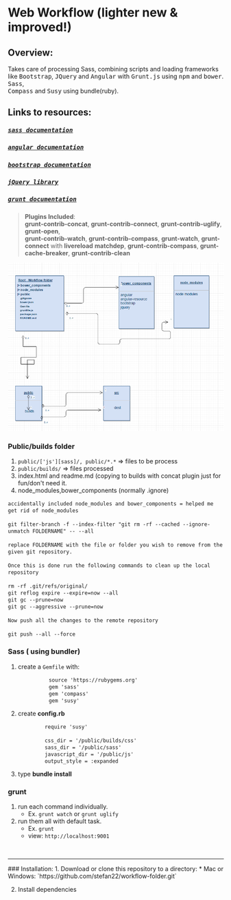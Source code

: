 Web Workflow (lighter new & improved!)
======================================

Overview:
---------

  Takes care of processing Sass, combining scripts and loading frameworks like <kbd>Bootstrap</kbd>, <kbd>JQuery</kbd>
  and <kbd>Angular</kbd> with <kbd>Grunt.js</kbd> using <kbd>npm</kbd> and <kbd>bower</kbd>. <kbd>Sass</kbd>,    
  <kbd>Compass</kbd> and <kbd>Susy</kbd> using bundle(ruby).

  
   
## Links to resources:
  
#####  <kbd>[sass documentation](http://sass-lang.com/)</kbd>
#####  <kbd>[angular documentation](https://angularjs.org/)</kbd>
#####  <kbd>[bootstrap documentation](http://getbootstrap.com/)</kbd>
#####  <kbd>[jQuery library](https://jquery.com/)</kbd>
#####  <kbd>[grunt documentation](http://http://gruntjs.com/)</kbd>

> __Plugins Included__:     
> __grunt-contrib-concat__, __grunt-contrib-connect__, __grunt-contrib-uglify__, __grunt-open__,          
> __grunt-contrib-watch__, __grunt-contrib-compass__, __grunt-watch__, __grunt-connect__ with __livereload__
> __matchdep__, __grunt-contrib-compass__, __grunt-cache-breaker__, __grunt-contrib-clean__


![workflow-folder screenshot](/workflow-folder.png?raw=true "workflow-folder")

### Public/builds folder

1. `public/['js'][sass]/, public/*.*`  => files to be process
2. `public/builds/` => files processed
3.  index.html and readme.md (copying to builds with concat plugin just for fun/don't need it.         
4.  node_modules,bower_components (normally .ignore)

```
accidentally included node_modules and bower_components = helped me get rid of node_modules

git filter-branch -f --index-filter "git rm -rf --cached --ignore-unmatch FOLDERNAME" -- --all

replace FOLDERNAME with the file or folder you wish to remove from the given git repository.

Once this is done run the following commands to clean up the local repository

rm -rf .git/refs/original/
git reflog expire --expire=now --all
git gc --prune=now
git gc --aggressive --prune=now

Now push all the changes to the remote repository

git push --all --force
````
  


### Sass ( using bundler)

1. create a `Gemfile` with:

                 source 'https://rubygems.org'                           
                 gem 'sass'
                 gem 'compass'
                 gem 'susy'


2. create __config.rb__    

```
            require 'susy'

            css_dir = '/public/builds/css'
            sass_dir = '/public/sass'
            javascript_dir = '/public/js'
            output_style = :expanded

```
    

3. type __bundle install__    


### grunt

1. run each command individually.              
    *  Ex. `grunt watch` or `grunt uglify`         
2. run them all with default task.             
    *  Ex. `grunt`
    *  view: `http://localhost:9001`

 
<br />
<hr />
### Installation:  
1. Download or clone this repository to a directory:
      * Mac or Windows: `https://github.com/stefan22/workflow-folder.git`
     
2. Install dependencies


